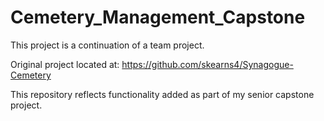 # Cemetery_Management_Capstone

This project is a continuation of a team project.

Original project located at: https://github.com/skearns4/Synagogue-Cemetery

This repository reflects functionality added as part of my senior capstone project.  
